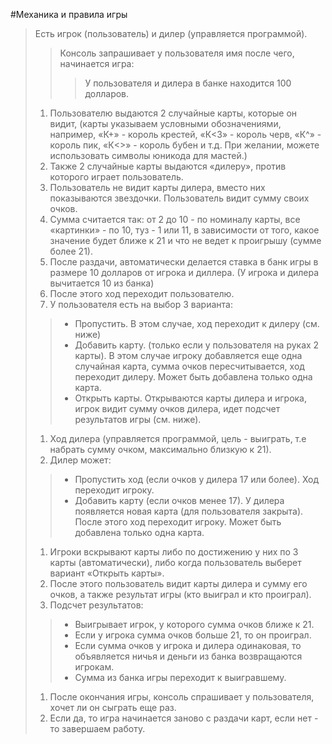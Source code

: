 #Механика и правила игры

>Есть игрок (пользователь) и дилер (управляется программой).
>>Консоль запрашивает у пользователя имя после чего, начинается игра:
>>>У пользователя и дилера в банке находится 100 долларов.
> 1) Пользователю выдаются 2 случайные карты, которые он видит, (карты указываем условными обозначениями, например, «К+» - король крестей, «К<3» - король черв, «К^» - король пик, «К<>» - король бубен и т.д. При желании, можете использовать символы юникода для мастей.) 
> 2) Также 2 случайные карты выдаются «дилеру», против которого играет пользователь. 
> 3) Пользователь не видит карты дилера, вместо них показываются звездочки.
Пользователь видит сумму своих очков. 
> 4) Сумма считается так: от 2 до 10 - по номиналу карты, все «картинки» - по 10, туз - 1 или 11, в зависимости от того, какое значение будет ближе к 21 и что не ведет к проигрышу (сумме более 21).
> 5) После раздачи, автоматически делается ставка в банк игры в размере 10 долларов от игрока и диллера. (У игрока и дилера вычитается 10 из банка)
> 6) После этого ход переходит пользователю. 
> 7) У пользователя есть на выбор 3 варианта:
>> - Пропустить. В этом случае, ход переходит к дилеру (см. ниже)
>> - Добавить карту. (только если у пользователя на руках 2 карты). В этом случае игроку добавляется еще одна случайная карта, сумма очков пересчитывается, ход переходит дилеру. Может быть добавлена только одна карта. 
>> - Открыть карты. Открываются карты дилера и игрока, игрок видит сумму очков дилера, идет подсчет результатов игры (см. ниже). 
> 1) Ход дилера (управляется программой, цель - выиграть, т.е набрать сумму очком, максимально близкую к 21). 
> 2) Дилер может:
>> - Пропустить ход (если очков у дилера 17 или более). Ход переходит игроку. 
>> - Добавить карту (если очков менее 17). У дилера появляется новая карта (для пользователя закрыта). После этого ход переходит игроку. Может быть добавлена только одна карта.
> 1) Игроки вскрывают карты либо по достижению у них по 3 карты (автоматически), либо когда пользователь выберет вариант «Открыть карты». 
> 2) После этого пользователь видит карты дилера и сумму его очков, а также результат игры (кто выиграл и кто проиграл).
> 3) Подсчет результатов:
>> - Выигрывает игрок, у которого сумма очков ближе к 21.
>> - Если у игрока сумма очков больше 21, то он проиграл.
>> - Если сумма очков у игрока и дилера одинаковая, то объявляется ничья и деньги из банка возвращаются игрокам.
>> - Сумма из банка игры переходит к выигравшему.
> 1) После окончания игры, консоль спрашивает у пользователя, хочет ли он сыграть еще раз. 
> 2) Если да, то игра начинается заново с раздачи карт, если нет - то завершаем работу.
